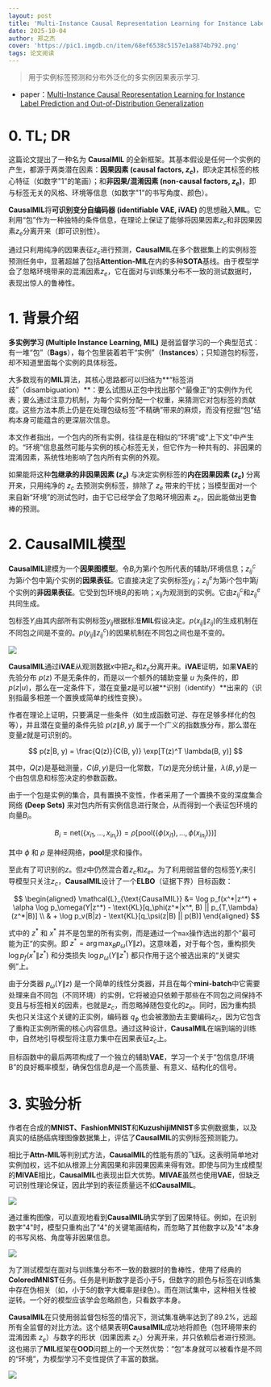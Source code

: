 ```yaml
---
layout: post
title: 'Multi-Instance Causal Representation Learning for Instance Label Prediction and Out-of-Distribution Generalization'
date: 2025-10-04
author: 郑之杰
cover: 'https://pic1.imgdb.cn/item/68ef6538c5157e1a8874b792.png'
tags: 论文阅读
---
```


> 用于实例标签预测和分布外泛化的多实例因果表示学习.

- paper：[Multi-Instance Causal Representation Learning for Instance Label Prediction and Out-of-Distribution Generalization](https://arxiv.org/abs/2202.12570)


# 0. TL; DR

这篇论文提出了一种名为 **CausalMIL** 的全新框架。其基本假设是任何一个实例的产生，都源于两类潜在因素：**因果因素 (causal factors, $z_c$)**，即决定其标签的核心特征（如数字"1"的笔画）；和**非因果/混淆因素 (non-causal factors, $z_e$)**，即与标签无关的风格、环境等信息（如数字"1"的书写角度、颜色）。

**CausalMIL**将**可识别变分自编码器 (identifiable VAE, iVAE)** 的思想融入**MIL**。它利用“包”作为一种独特的条件信息，在理论上保证了能够将因果因素$z_c$和非因果因素$z_e$分离开来（即可识别性）。

通过只利用纯净的因果表征$z_c$进行预测，**CausalMIL**在多个数据集上的实例标签预测任务中，显著超越了包括**Attention-MIL**在内的多种**SOTA**基线。由于模型学会了忽略环境带来的混淆因素$z_e$，它在面对与训练集分布不一致的测试数据时，表现出惊人的鲁棒性。


# 1. 背景介绍

**多实例学习 (Multiple Instance Learning, MIL)** 是弱监督学习的一个典型范式：有一堆“包”（**Bags**），每个包里装着若干“实例”（**Instances**）；只知道包的标签，却不知道里面每个实例的具体标签。

大多数现有的**MIL**算法，其核心思路都可以归结为**“标签消歧”（disambiguation）**：要么试图从正包中找出那个“最像正”的实例作为代表；要么通过注意力机制，为每个实例分配一个权重，来猜测它对包标签的贡献度。这些方法本质上仍是在处理包级标签“不精确”带来的麻烦，而没有挖掘“包”结构本身可能蕴含的更深层次信息。

本文作者指出，一个包内的所有实例，往往是在相似的“环境”或“上下文”中产生的。“环境”信息虽然可能与实例的核心标签无关，但它作为一种共有的、非因果的混淆因素，系统性地影响了包内所有实例的外观。

如果能将这种**包继承的非因果因素 ($z_e$)** 与决定实例标签的**内在因果因素 ($z_c$)** 分离开来，只用纯净的 $z_c$ 去预测实例标签，排除了 $z_e$ 带来的干扰；当模型面对一个来自新“环境”的测试包时，由于它已经学会了忽略环境因素 $z_e$，因此能做出更鲁棒的预测。

# 2. CausalMIL模型

**CausalMIL**建模为一个**因果图模型**。令$B_i$为第$i$个包所代表的辅助/环境信息；$z_{ij}^c$为第$i$个包中第$j$个实例的**因果表征**。它直接决定了实例标签$y_{ij}$；$z_{ij}^e$为第$i$个包中第$j$个实例的**非因果表征**。它受到包环境$B_i$的影响；$x_{ij}$为观测到的实例。它由$z_{ij}^c$和$z_{ij}^e$共同生成。

包标签$Y_i$由其内部所有实例标签$y_{ij}$根据标准**MIL**假设决定。$p(x_{ij}\|z_{ij})$的生成机制在不同包之间是不变的。$p(y_{ij}\|z_{ij}^c)$的因果机制在不同包之间也是不变的。

![](https://pic1.imgdb.cn/item/68ef67ddc5157e1a8874ce31.png)

**CausalMIL**通过**iVAE**从观测数据$x$中把$z_c$和$z_e$分离开来。**iVAE**证明，如果**VAE**的先验分布 $p(z)$ 不是无条件的，而是以一个额外的辅助变量 $u$ 为条件的，即 $p(z|u)$，那么在一定条件下，潜在变量$z$是可以被**识别（identify）**出来的（识别指最多相差一个置换或简单的线性变换）。

作者在理论上证明，只要满足一些条件（如生成函数可逆、存在足够多样化的包等），并且潜在变量的条件先验 $p(z\|B, y)$ 属于一个广义的指数族分布，那么潜在变量$z$就是可识别的。

$$ p(z|B, y) = \frac{Q(z)}{C(B, y)} \exp[T(z)^T \lambda(B, y)] $$

其中，$Q(z)$是基础测量，$C(B, y)$是归一化常数，$T(z)$是充分统计量，$\lambda(B,y)$是一个由包信息和标签决定的参数函数。

由于一个包是实例的集合，具有置换不变性，作者采用了一个置换不变的深度集合网络 **(Deep Sets)** 来对包内所有实例信息进行聚合，从而得到一个表征包环境的向量$B_i$。

$$ B_i = \text{net}(\{x_{i1}, \dots, x_{in_i}\}) = \rho[\text{pool}(\{\phi(x_{i1}), \dots, \phi(x_{in_i})\})] $$

其中 $\phi$ 和 $\rho$ 是神经网络，**pool**是求和操作。

至此有了可识别的$z$。但$z$中仍然混合着$z_c$和$z_e$。为了利用弱监督的包标签$Y_i$来引导模型只关注$z_c$，**CausalMIL**设计了一个**ELBO**（证据下界）目标函数：

$$ \begin{aligned} \mathcal{L}_{\text{CausalMIL}} &= \log p_f(x^*|z^*) + \alpha \log p_\omega(Y|z^*) - \text{KL}[q_\phi(z^*|x^*, B) || p_{T,\lambda}(z^*|B)] \\ & + \log p_v(B|z) - \text{KL}[q_\psi(z|B) || p(B)] \end{aligned} $$

式中的 $z^*$ 和 $x^*$ 并不是包里的所有实例，而是通过一个`max`操作选出的那个“最可能为正”的实例。即 $z^* = \arg\max_B p_\omega(Y\|z)$。这意味着，对于每个包，重构损失 $\log p_f(x^*\|z^*)$ 和分类损失 $\log p_\omega(Y\|z^*)$ 都只作用于这个被选出来的“关键实例”上。

由于分类器 $p_\omega(Y\|z)$ 是一个简单的线性分类器，并且在每个**mini-batch**中它需要处理来自不同包（不同环境）的实例，它将被迫只依赖于那些在不同包之间保持不变且与标签相关的因素，也就是$z_c$，而忽略掉随包变化的$z_e$。同时，因为重构损失也只关注这个关键的正实例，编码器 $q_\phi$ 也会被激励去主要编码$z_c$，因为它包含了重构正实例所需的核心内容信息。通过这种设计，**CausalMIL**在端到端的训练中，自然地引导模型将注意力集中在因果表征$z_c$上。

目标函数中的最后两项构成了一个独立的辅助**VAE**，学习一个关于“包信息/环境B”的良好概率模型，确保包信息$B_i$是一个高质量、有意义、结构化的信号。

# 3. 实验分析

作者在合成的**MNIST、FashionMNIST**和**KuzushijiMNIST**多实例数据集，以及真实的结肠癌病理图像数据集上，评估了**CausalMIL**的实例标签预测能力。

相比于**Attn-MIL**等判别式方法，**CausalMIL**的性能有质的飞跃。这表明简单地对实例加权，远不如从根源上分离因果和非因果因素来得有效。即使与同为生成模型的**MIVAE**相比，**CausalMIL**也表现出巨大优势。**MIVAE**虽然也使用**VAE**，但缺乏可识别性理论保证，因此学到的表征质量远不如**CausalMIL**。

![](https://pic1.imgdb.cn/item/68ef85a3c5157e1a88752d6e.png)

通过重构图像，可以直观地看到**CausalMIL**确实学到了因果特征。例如，在识别数字"4"时，模型只重构出了"4"的关键笔画结构，而忽略了其他数字以及"4"本身的书写风格、角度等非因果信息。

![](https://pic1.imgdb.cn/item/68ef85d9c5157e1a88752d81.png)

为了测试模型在面对与训练集分布不一致的数据时的鲁棒性，使用了经典的**ColoredMNIST**任务。任务是判断数字是否小于5，但数字的颜色与标签在训练集中存在伪相关（如，小于5的数字大概率是绿色）。而在测试集中，这种相关性被逆转。一个好的模型应该学会忽略颜色，只看数字本身。

**CausalMIL**在只使用弱监督包标签的情况下，测试集准确率达到了89.2%，远超所有全监督的对比方法。这个结果表明**CausalMIL**成功地将颜色（包环境带来的混淆因素 $z_e$）与数字的形状（因果因素 $z_c$）分离开来，并只依赖后者进行预测。这也揭示了**MIL**框架在**OOD**问题上的一个天然优势：“包”本身就可以被看作是不同的“环境”，为模型学习不变性提供了丰富的数据。

![](https://pic1.imgdb.cn/item/68ef864bc5157e1a88752dad.png)